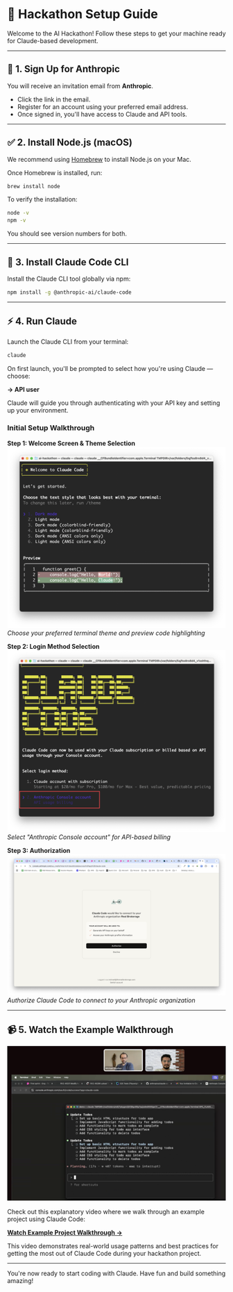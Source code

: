# 🚀 Hackathon Setup Guide

Welcome to the AI Hackathon! Follow these steps to get your machine ready for Claude-based development.

---

## 📧 1. Sign Up for Anthropic

You will receive an invitation email from **Anthropic**.

- Click the link in the email.
- Register for an account using your preferred email address.
- Once signed in, you'll have access to Claude and API tools.

---

## ✅ 2. Install Node.js (macOS)

We recommend using [Homebrew](https://brew.sh/) to install Node.js on your Mac.

Once Homebrew is installed, run:

```bash
brew install node
```

To verify the installation:

```bash
node -v
npm -v
```

You should see version numbers for both.

---

## 🧠 3. Install Claude Code CLI

Install the Claude CLI tool globally via npm:

```bash
npm install -g @anthropic-ai/claude-code
```

---

## ⚡ 4. Run Claude

Launch the Claude CLI from your terminal:

```bash
claude
```

On first launch, you'll be prompted to select how you're using Claude — choose:

**→ API user**

Claude will guide you through authenticating with your API key and setting up your environment.

### Initial Setup Walkthrough

**Step 1: Welcome Screen & Theme Selection**
![Claude Code Welcome Screen](images/claude-1.png)
*Choose your preferred terminal theme and preview code highlighting*

**Step 2: Login Method Selection**
![Claude Code Login Selection](images/claude-2.png)
*Select "Anthropic Console account" for API-based billing*

**Step 3: Authorization**
![Claude Code Authorization](images/claude-3.png)
*Authorize Claude Code to connect to your Anthropic organization*

---

## 📹 5. Watch the Example Walkthrough

![Claude Code Example Walkthrough](images/explanation-video-1.png)

Check out this explanatory video where we walk through an example project using Claude Code:

[**Watch Example Project Walkthrough →**](https://ro.am/recordings/play/42f6e513-ee9c-463a-a413-3b2524d3cebd?pwd=qI3rUc3aJ.8ubnm2fV.1jT1Qc4ioqK)

This video demonstrates real-world usage patterns and best practices for getting the most out of Claude Code during your hackathon project.

---

You're now ready to start coding with Claude. Have fun and build something amazing!
